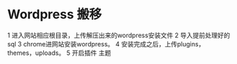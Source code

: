 # Wordpress 搬移

1 进入网站相应根目录，上传解压出来的wordpress安装文件
2 导入提前处理好的sql
3 chrome进网站安装wordpress。
4 安装完成之后，上传plugins，themes，uploads。
5 开启插件 主题
